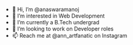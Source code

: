 - 👋 Hi, I’m @anaswaramanoj
- 👀 I’m interested in Web Development
- 🌱 I’m currently a B.Tech undergrad
- 💞️ I’m looking to work on Developer roles
- 📫 Reach me at @ann_artfanatic on Instagram

<!---
anaswaramanoj/anaswaramanoj is a ✨ special ✨ repository because its `README.md` (this file) appears on your GitHub profile.
You can click the Preview link to take a look at your changes.
--->
